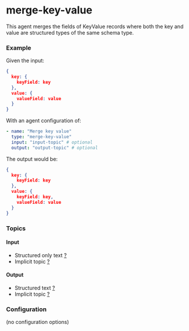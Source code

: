 # merge-key-value

This agent merges the fields of KeyValue records where both the key and value are structured types of the same schema type.

### Example

Given the input:

```json
{
  key: {
    keyField: key
  },
  value: {
    valueField: value
  }
}
```

With an agent configuration of:

```yaml
- name: "Merge key value"
  type: "merge-key-value"
  input: "input-topic" # optional
  output: "output-topic" # optional
```

The output would be:

```json
{
  key: {
    keyField: key
  },
  value: {
    keyField: key,
    valueField: value
  }
}
```

### Topics

#### Input

* Structured only text [?](../agent-messaging.md)
* Implicit topic [?](../agent-messaging.md#implicit-input-and-output-topics)

#### Output

* Structured text [?](../agent-messaging.md)
* Implicit topic [?](../agent-messaging.md#implicit-input-and-output-topics)

### Configuration

(no configuration options)
